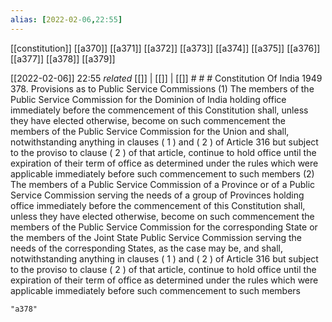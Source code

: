 ```yaml
---
alias: [2022-02-06,22:55]
---
```

[[constitution]] [[a370]] [[a371]] [[a372]] [[a373]] [[a374]] [[a375]] [[a376]] [[a377]] [[a378]] [[a379]]

[[2022-02-06]] 22:55 _related_ [[]] | [[]] | [[]] # # #
Constitution Of India 1949
378. Provisions as to Public Service Commissions
(1) The members of the Public Service Commission for the Dominion of India holding office immediately before the commencement of this Constitution shall, unless they have elected otherwise, become on such commencement the members of the Public Service Commission for the Union and shall, notwithstanding anything in clauses ( 1 ) and ( 2 ) of Article 316 but subject to the proviso to clause ( 2 ) of that article, continue to hold office until the expiration of their term of office as determined under the rules which were applicable immediately before such commencement to such members
(2) The members of a Public Service Commission of a Province or of a Public Service Commission serving the needs of a group of Provinces holding office immediately before the commencement of this Constitution shall, unless they have elected otherwise, become on such commencement the members of the Public Service Commission for the corresponding State or the members of the Joint State Public Service Commission serving the needs of the corresponding States, as the case may be, and shall, notwithstanding anything in clauses ( 1 ) and ( 2 ) of Article 316 but subject to the proviso to clause ( 2 ) of that article, continue to hold office until the expiration of their term of office as determined under the rules which were applicable immediately before such commencement to such members

```query
"a378"
```
